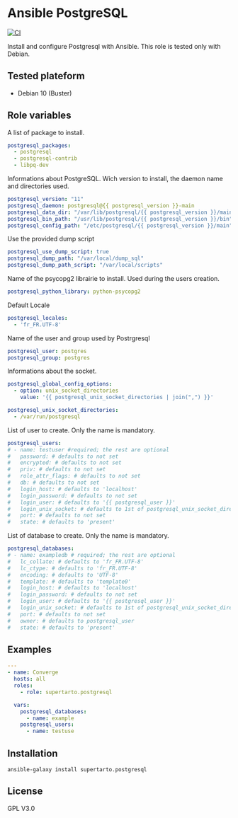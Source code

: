 # Ansible PostgreSQL
[![CI](https://github.com/supertarto/ansible-postgresql/workflows/CI/badge.svg?event=push)](https://github.com/supertarto/ansible-postgresql/actions?query=workflow%3ACI)

Install and configure Postgresql with Ansible. This role is tested only with Debian.

## Tested plateform
* Debian 10 (Buster)

## Role variables
A list of package to install.
```yml
postgresql_packages:
  - postgresql
  - postgresql-contrib
  - libpq-dev
```
Informations about PostgreSQL. Wich version to install, the daemon name and directories used.
```yml
postgresql_version: "11"
postgresql_daemon: postgresql@{{ postgresql_version }}-main
postgresql_data_dir: "/var/lib/postgresql/{{ postgresql_version }}/main"
postgresql_bin_path: "/usr/lib/postgresql/{{ postgresql_version }}/bin"
postgresql_config_path: "/etc/postgresql/{{ postgresql_version }}/main"
```
Use the provided dump script
```yml
postgresql_use_dump_script: true
postgresql_dump_path: "/var/local/dump_sql"
postgresql_dump_path_script: "/var/local/scripts"
```
Name of the psycopg2 librairie to install. Used during the users creation.
```yml
postgresql_python_library: python-psycopg2
```
Default Locale
```yml
postgresql_locales:
  - 'fr_FR.UTF-8'
```
Name of the user and group used by Postrgresql
```yml
postgresql_user: postgres
postgresql_group: postgres
```
Informations about the socket.
```yml
postgresql_global_config_options:
  - option: unix_socket_directories
    value: '{{ postgresql_unix_socket_directories | join(",") }}'

postgresql_unix_socket_directories:
  - /var/run/postgresql
```
List of user to create. Only the name is mandatory.
```yml
postgresql_users:
# - name: testuser #required; the rest are optional
#   password: # defaults to not set
#   encrypted: # defaults to not set
#   priv: # defaults to not set
#   role_attr_flags: # defaults to not set
#   db: # defaults to not set
#   login_host: # defaults to 'localhost'
#   login_password: # defaults to not set
#   login_user: # defaults to '{{ postgresql_user }}'
#   login_unix_socket: # defaults to 1st of postgresql_unix_socket_directories
#   port: # defaults to not set
#   state: # defaults to 'present'
```
List of database to create. Only the name is mandatory.
```yml
postgresql_databases:
# - name: exampledb # required; the rest are optional
#   lc_collate: # defaults to 'fr_FR.UTF-8'
#   lc_ctype: # defaults to 'fr_FR.UTF-8'
#   encoding: # defaults to 'UTF-8'
#   template: # defaults to 'template0'
#   login_host: # defaults to 'localhost'
#   login_password: # defaults to not set
#   login_user: # defaults to '{{ postgresql_user }}'
#   login_unix_socket: # defaults to 1st of postgresql_unix_socket_directories
#   port: # defaults to not set
#   owner: # defaults to postgresql_user
#   state: # defaults to 'present'
```

## Examples
```yml
---
- name: Converge
  hosts: all
  roles:
    - role: supertarto.postgresql

  vars:
    postgresql_databases:
      - name: example
    postgresql_users:
      - name: testuse
```

## Installation
```
ansible-galaxy install supertarto.postgresql
```
## License
GPL V3.0
